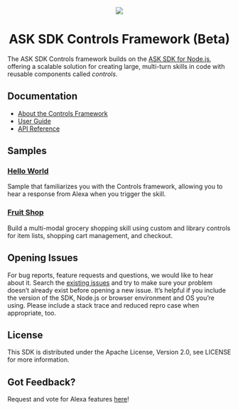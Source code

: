<!-- markdownlint-disable MD041 -->
<!-- markdownlint-disable MD033 -->

<p align="center">
  <img src="https://m.media-amazon.com/images/G/01/mobile-apps/dex/avs/docs/ux/branding/mark1._TTH_.png">
  <br/>
  <h1 align="center">ASK SDK Controls Framework (Beta)</h1>
</p>

The ASK SDK Controls framework builds on the [ASK SDK for Node.js](https://github.com/alexa/alexa-skills-kit-sdk-for-nodejs), offering a scalable solution for creating large, multi-turn skills in code with reusable components called *controls*.

## Documentation

- [About the Controls Framework](https://alexa.design/controls)
- [User Guide](https://github.com/alexa/ask-sdk-controls/blob/develop/doc/userGuide.md)
- [API Reference](http://ask-sdk-controls-typedoc.s3-website-us-east-1.amazonaws.com)

## Samples

### [Hello World](https://github.com/alexa/skill-sample-controls-hello-world)

Sample that familiarizes you with the Controls framework, allowing you to hear a response from Alexa when you trigger the skill.

### [Fruit Shop](https://github.com/alexa/skill-sample-controls-fruit-shop)

Build a multi-modal grocery shopping skill using custom and library controls for item lists, shopping cart management, and checkout.

## Opening Issues

For bug reports, feature requests and questions, we would like to hear about it. Search the [existing issues](https://github.com/alexa/ask-sdk-controls/issues) and try to make sure your problem doesn’t already exist before opening a new issue. It’s helpful if you include the version of the SDK, Node.js or browser environment and OS you’re using. Please include a stack trace and reduced repro case when appropriate, too.

## License

This SDK is distributed under the Apache License, Version 2.0, see LICENSE for more information.

## Got Feedback?

Request and vote for Alexa features [here](https://alexa.uservoice.com/forums/906892-alexa-skills-developer-voice-and-vote/filters/top?category_id=322783)!
